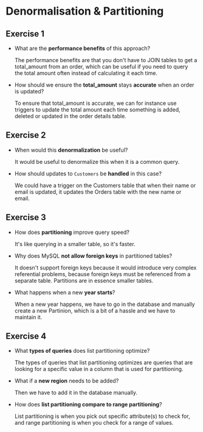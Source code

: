 # Denormalisation & Partitioning

## Exercise 1

- What are the **performance benefits** of this approach?

    The performance benefits are that you don't have to JOIN tables to get a total_amount from an order, which can be useful if you need to query the total amount often instead of calculating it each time.

- How should we ensure the **total_amount** stays **accurate** when an order is updated?

    To ensure that total_amount is accurate, we can for instance use triggers to update the total amount each time something is added, deleted or updated in the order details table.

## Exercise 2

- When would this **denormalization** be useful?

    It would be useful to denormalize this when it is a common query.

- How should updates to `Customers` be **handled** in this case?

    We could have a trigger on the Customers table that when their name or email is updated, it updates the Orders table with the new name or email.

## Exercise 3

- How does **partitioning** improve query speed?

    It's like querying in a smaller table, so it's faster.

- Why does MySQL **not allow foreign keys** in partitioned tables?

    It doesn't support foreign keys because it would introduce very complex referential problems, because foreign keys must be referenced from a separate table. Partitions are in essence smaller tables.

- What happens when a new **year starts**?

    When a new year happens, we have to go in the database and manually create a new Partinion, which is a bit of a hassle and we have to maintain it.

## Exercise 4

- What **types of queries** does list partitioning optimize?

    The types of queries that list partitioning optimizes are queries that are looking for a specific value in a column that is used for partitioning.

- What if a **new region** needs to be added?

    Then we have to add it in the database manually.

- How does **list partitioning compare to range partitioning**?

    List partitioning is when you pick out specific attribute(s) to check for, and range partitioning is when you check for a range of values.
